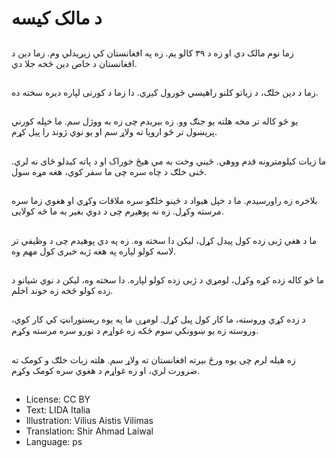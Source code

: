 # د مالک کیسه

##
زما نوم مالک دي او زه د ۳۹ کالو یم. زه په افغانستان کي زیږیدلي وم. زما دین د افغانستان د خاص دین څخه جلا دي.

##
زما د دین خلګ، د زیاتو کلنو راهیسي ځورول کیږي. دا زما د کورنی لپاره دیره سخته ده.

##
یو څو کاله تر مخه هلته یو جنګ وو. زه بیریدم چی زه به ووژل سم. ما خپله کورني پریښول تر څو اروپا ته ولاړ سم او یو نوي ژوند را پیل کړم.

##
ما زیات کیلومترونه قدم ووهي. ځیني وخت به مي هیځ خوراک او د پاته کیدلو ځای نه لري. ځنی خلګ د چاه سره چی ما سفر کوي، هغه مړه سول.

##
بلاخره زه راورسیدم. ما د خپل هیواد د ځینو خلګو سره ملاقات وکړي او هغوي زما سره مرسته وکړل. زه نه پوهیږم چی د دوي بغیر به ما څه کولایی.

##
ما د هغي ژبی زده کول پیدل کړل، لیکن دا سخته وه. زه په دي پوهیدم چی د وظیفي تر لاسه کولو لپاره په هغه ژبه خبری کول مهم وه.

##
ما څو کاله زده کړه وکړل، لومړي د ژبی زده کولو لپاره. دا سخته وه، لیکن د نوي شیانو د زده کولو څخه زه خوند اخلم.

##
د زده کړي وروسته، ما کار کول پیل کړل. لومړۍ ما په یوه ریستورانټ کي کار کوي، وروسته زه یو ښوونکي سوم ځکه زه غواړم د نورو سره مرسته وکړم.

##
زه هیله لرم چی یوه ورځ بیرته افغانستان ته ولاړ سم. هلته زیات خلګ و کومک ته ضرورت لري، او زه غواړم د هغوي سره کومک وکړم.

##
* License: CC BY
* Text: LIDA Italia
* Illustration: Vilius Aistis Vilimas
* Translation: Shir Ahmad Laiwal
* Language: ps
